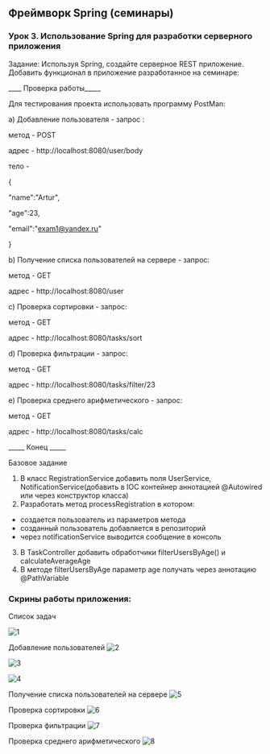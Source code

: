 ## Фреймворк Spring (семинары)
### Урок 3. Использование Spring для разработки серверного приложения

Задание: Используя Spring, создайте серверное REST приложение. 
Добавить функционал в приложение разработанное на семинаре:

____ Проверка работы_____

Для теcтирования проекта использовать программу PostMan:

a) Добавление пользователя - запрос :

метод - POST

адрес - http://localhost:8080/user/body

тело -

{

"name":"Artur",

"age":23,

"email":"exam1@yandex.ru"

}

b) Получение списка пользователей на сервере - запрос:

метод - GET

адрес - http://localhost:8080/user

c) Проверка сортировки - запрос:

метод - GET

адрес - http://localhost:8080/tasks/sort

d) Проверка фильтрации - запрос:

метод - GET

адрес - http://localhost:8080/tasks/filter/23

e) Проверка среднего арифметического - запрос:

метод - GET

адрес - http://localhost:8080/tasks/calc


_____ Конец _____

Базовое задание
1) В класс RegistrationService добавить поля UserService, NotificationService(добавить в IOC контейнер аннотацией @Autowired или через конструктор класса)
2) Разработать метод processRegistration в котором:
- создается пользователь из параметров метода
- созданный пользователь добавляется в репозиторий
- через notificationService выводится сообщение в консоль
3) В TaskController добавить обработчики filterUsersByAge() и calculateAverageAge
4) В методе filterUsersByAge параметр age получать через аннотацию @PathVariable

### Скрины работы приложения:

Список задач

![1](https://github.com/PavelLogeiko/Spring_HW03/blob/main/images/1.png)

Добавление пользователей
![2](https://github.com/PavelLogeiko/Spring_HW03/blob/main/images/2.png)

![3](https://github.com/PavelLogeiko/Spring_HW03/blob/main/images/3.png)

![4](https://github.com/PavelLogeiko/Spring_HW03/blob/main/images/4.png)

Получение списка пользователей на сервере
![5](https://github.com/PavelLogeiko/Spring_HW03/blob/main/images/5.png)

Проверка сортировки
![6](https://github.com/PavelLogeiko/Spring_HW03/blob/main/images/6.png)

Проверка фильтрации
![7](https://github.com/PavelLogeiko/Spring_HW03/blob/main/images/7.png)

Проверка среднего арифметического
![8](https://github.com/PavelLogeiko/Spring_HW03/blob/main/images/8.png)











